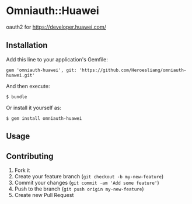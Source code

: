 # Omniauth::Huawei

oauth2 for https://developer.huawei.com/

## Installation

Add this line to your application's Gemfile:

    gem 'omniauth-huawei', git: 'https://github.com/Heroesliang/omniauth-huawei.git'

And then execute:

    $ bundle

Or install it yourself as:

    $ gem install omniauth-huawei

## Usage


## Contributing

1. Fork it
2. Create your feature branch (`git checkout -b my-new-feature`)
3. Commit your changes (`git commit -am 'Add some feature'`)
4. Push to the branch (`git push origin my-new-feature`)
5. Create new Pull Request
